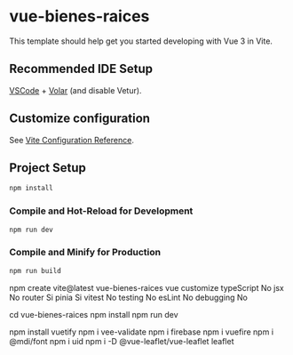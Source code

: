 # vue-bienes-raices

This template should help get you started developing with Vue 3 in Vite.

## Recommended IDE Setup

[VSCode](https://code.visualstudio.com/) + [Volar](https://marketplace.visualstudio.com/items?itemName=Vue.volar) (and disable Vetur).

## Customize configuration

See [Vite Configuration Reference](https://vitejs.dev/config/).

## Project Setup

```sh
npm install
```

### Compile and Hot-Reload for Development

```sh
npm run dev
```

### Compile and Minify for Production

```sh
npm run build
```
npm create vite@latest
vue-bienes-raices
vue
customize
typeScript No
jsx No
router Si
pinia Si
vitest No
testing No
esLint No 
debugging No

cd vue-bienes-raices
npm install
npm run dev

npm install vuetify
npm i vee-validate
npm i firebase
npm i vuefire
npm i @mdi/font
npm i uid
npm i -D @vue-leaflet/vue-leaflet leaflet